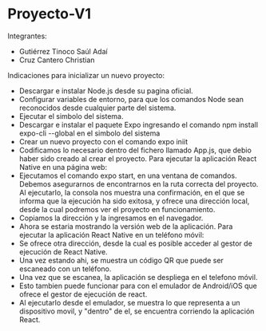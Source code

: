 # Proyecto-V1
Integrantes:
- Gutiérrez Tinoco Saúl Adaí
- Cruz Cantero Christian

Indicaciones para inicializar un nuevo proyecto:
- Descargar e instalar Node.js desde su pagina oficial.
- Configurar variables de entorno, para que los comandos Node sean reconocidos desde cualquier parte del sistema.
- Ejecutar el simbolo del sistema.
- Descargar e instalar el paquete Expo ingresando el comando npm install expo-cli --global en el simbolo del sistema
- Crear un nuevo proyecto con el comando expo iniit
- Codificamos lo necesario dentro del fichero llamado App.js, que debio haber sido creado al crear el proyecto.
Para ejecutar la aplicación React Native en una página web:
- Ejecutamos el comando expo start, en una ventana de comandos. Debemos asegurarnos de encontrarnos en la ruta correcta del proyecto.
Al ejecutarlo, la consola nos muestra una confirmación, en el que se informa que la ejecución ha sido exitosa, y ofrece una dirección local, desde la cual podremos ver el proyecto en funcionamiento.
- Copiamos la dirección y la ingresamos en el navegador.
- Ahora se estaria mostrando la versión web de la aplicación.
Para ejecutar la aplicación React Native en un teléfono móvil:
- Se ofrece otra dirección, desde la cual es posible acceder al gestor de ejecución de React Native.
- Una vez estando ahi, se muestra un código QR que puede ser escaneado con un teléfono.
- Una vez que se escanea, la aplicación se despliega en el telefono móvil.
- Esto tambien puede funcionar para con el emulador de Android/iOS que ofrece el gestor de ejecución de react.
- Al ejecutarlo desde el emulador, se muestra lo que representa a un dispositivo movil, y "dentro" de el, se encuentra corriendo la aplicación React.
